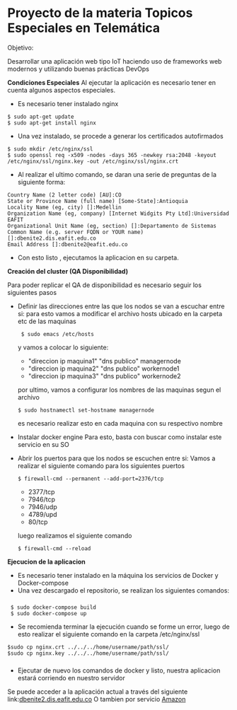# Proyecto de la materia Topicos Especiales en Telemática

Objetivo:

Desarrollar una aplicación web tipo IoT haciendo uso de frameworks web modernos y utilizando buenas prácticas DevOps

__Condiciones Especiales__
   Al ejecutar la aplicación es necesario tener en cuenta algunos aspectos especiales.
   - Es necesario tener instalado nginx 
   ```
   $ sudo apt-get update
   $ sudo apt-get install nginx 
   ```
   - Una vez instalado, se procede a generar los certificados autofirmados
   ```
   $ sudo mkdir /etc/nginx/ssl
   $ sudo openssl req -x509 -nodes -days 365 -newkey rsa:2048 -keyout /etc/nginx/ssl/nginx.key -out /etc/nginx/ssl/nginx.crt
   ```
   - Al realizar el ultimo comando, se daran una serie de preguntas de la siguiente forma:
   ```
   Country Name (2 letter code) [AU]:CO
   State or Province Name (full name) [Some-State]:Antioquia
   Locality Name (eg, city) []:Medellin
   Organization Name (eg, company) [Internet Widgits Pty Ltd]:Universidad EAFIT
   Organizational Unit Name (eg, section) []:Departamento de Sistemas
   Common Name (e.g. server FQDN or YOUR name) []:dbenite2.dis.eafit.edu.co
   Email Address []:dbenite2@eafit.edu.co
   ```
   - Con esto listo , ejecutamos la aplicacion en su carpeta.
   
__Creación del cluster (QA Disponibilidad)__

Para poder replicar el QA de disponibilidad es necesario seguir los siguientes pasos 
* Definir las direcciones entre las que los nodos se van a escuchar entre si:
   para esto vamos a modificar el archivo hosts ubicado en la carpeta etc de las maquinas 
   ```
    $ sudo emacs /etc/hosts
   ```
   y vamos a colocar lo siguiente: 
   * "direccion ip maquina1" "dns publico" managernode
   * "direccion ip maquina2" "dns publico" workernode1
   * "direccion ip maquina3" "dns publico" workernode2
   
   por ultimo, vamos a configurar los nombres de las maquinas segun el archivo 
   
   ```
   $ sudo hostnamectl set-hostname managernode 
   ```
   es necesario realizar esto en cada maquina con su respectivo nombre 
   
* Instalar docker engine 
   Para esto, basta con buscar como instalar este servicio en su SO 
   
* Abrir los puertos para que los nodos se escuchen entre si:
   Vamos a realizar el siguiente comando para los siguientes puertos 
   ```
   $ firewall-cmd --permanent --add-port=2376/tcp 
   ```
   * 2377/tcp
   * 7946/tcp
   * 7946/udp
   * 4789/upd
   * 80/tcp 
   
   luego realizamos el siguiente comando 
   ```
   $ firewall-cmd --reload
   ```
   

__Ejecucion de la aplicacion__
* Es necesario tener instalado en la máquina los servicios de Docker y Docker-compose
* Una vez descargado el repositorio, se realizan los siguientes comandos:
###
   ```
    $ sudo docker-compose build
    $ sudo docker-compose up
   ```
   - Se recomienda terminar la ejecución cuando se forme un error, luego de esto realizar el siguiente comando en la carpeta    /etc/nginx/ssl
   
   ```
   $sudo cp nginx.crt ../../../home/username/path/ssl/
   $sudo cp nginx.key ../../../home/username/path/ssl/
   ```
   
###  
* Ejecutar de nuevo los comandos de docker y listo, nuestra aplicacion estará corriendo en nuestro servidor

Se puede acceder a la aplicación actual a través del siguiente link:[dbenite2.dis.eafit.edu.co](https://dbenite2.dis.eafit.edu.co)
O tambien por servicio [Amazon](https://ec2-18-191-182-154.us-east-2.compute.amazonaws.com)
